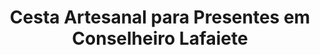 ---
title: "Cesta Artesanal para Presentes em Conselheiro Lafaiete"
description: "Descubra cestas artesanais personalizadas para presentes em Conselheiro Lafaiete. Cestas feitas à mão com cuidado, perfeitas para surpreender em qualquer ocasião especial."
layout: "home.html"
permalink: "/cesta-artesanal-para-presentes-em-conselheiro-lafaiete/"
---